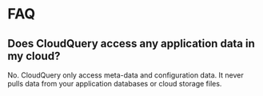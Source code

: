 # FAQ

## Does CloudQuery access any application data in my cloud?

No. CloudQuery only access meta-data and configuration data. It never pulls data from your application databases or cloud storage files.